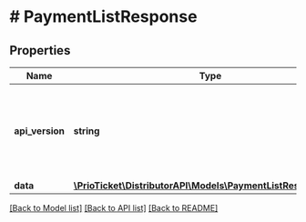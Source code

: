 # # PaymentListResponse

## Properties

Name | Type | Description | Notes
------------ | ------------- | ------------- | -------------
**api_version** | **string** | Represents the version of the service API that&#39;s served in the response. | [readonly]
**data** | [**\PrioTicket\DistributorAPI\Models\PaymentListResponseData**](PaymentListResponseData.md) |  |

[[Back to Model list]](../../README.md#models) [[Back to API list]](../../README.md#endpoints) [[Back to README]](../../README.md)
